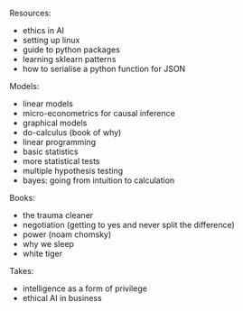 Resources:

- ethics in AI
- setting up linux
- guide to python packages
- learning sklearn patterns
- how to serialise a python function for JSON

Models:
- linear models
- micro-econometrics for causal inference
- graphical models
- do-calculus (book of why)
- linear programming
- basic statistics
- more statistical tests
- multiple hypothesis testing
- bayes: going from intuition to calculation

Books:
- the trauma cleaner
- negotiation (getting to yes and never split the difference)
- power (noam chomsky)
- why we sleep
- white tiger

Takes:
- intelligence as a form of privilege
- ethical AI in business
